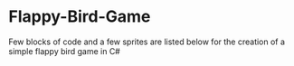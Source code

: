 # Flappy-Bird-Game
Few blocks of code and a few sprites are listed below for the creation of a simple flappy bird game in C#
